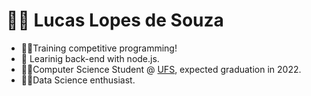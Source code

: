 # 👨‍💻 Lucas Lopes de Souza

- 👨‍💻Training competitive programming!
- 🌱 Learinig back-end with node.js.
- 🙋‍♂️Computer Science Student @ [UFS](http://www.ufs.br/), expected graduation in 2022.
- 👨‍🔬Data Science enthusiast.

<!--
**lclpsoz/lclpsoz** is a ✨ _special_ ✨ repository because its `README.md` (this file) appears on your GitHub profile.

Here are some ideas to get you started:

- 🔭 I’m currently working on ...
- 🌱 I’m currently learning ...
- 👯 I’m looking to collaborate on ...
- 🤔 I’m looking for help with ...
- 💬 Ask me about ...
- 📫 How to reach me: ...
- 😄 Pronouns: ...
- ⚡ Fun fact: ...
-->
